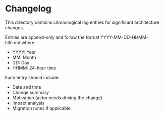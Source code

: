 # Changelog

This directory contains chronological log entries for significant architecture changes.

Entries are append-only and follow the format YYYY-MM-DD-HHMM-title.md where:
- YYYY: Year
- MM: Month
- DD: Day
- HHMM: 24-hour time

Each entry should include:
- Date and time
- Change summary
- Motivation (actor needs driving the change)
- Impact analysis
- Migration notes if applicable